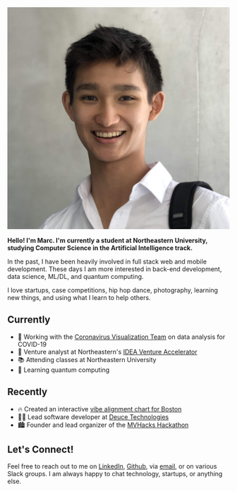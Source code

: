 ---
---
<img id="portrait" src="assets/me.jpg" alt="profile picture">

**Hello! I'm Marc. I'm currently a student at Northeastern University, studying Computer Science in the Artificial Intelligence track.**

In the past, I have been heavily involved in full stack web and mobile development. These days I am more interested in back-end development, data science, ML/DL, and quantum computing.

I love startups, case competitions, hip hop dance, photography, learning new things, and using what I learn to help others.

## Currently

- 🦠 Working with the [Coronavirus Visualization Team](https://scholar.harvard.edu/cvt/about) on data analysis for COVID-19
- 🔎 Venture analyst at Northeastern's [IDEA Venture Accelerator](https://www.northeastern.edu/idea/)
- 📚 Attending classes at Northeastern University
- 🔬 Learning quantum computing

## Recently

- 🔥 Created an interactive [vibe alignment chart for Boston](/blog/vibe-of-boston)
- 👨‍💻 Lead software developer at [Deuce Technologies](https://deuce.technology/)
- 🏙 Founder and lead organizer of the [MVHacks Hackathon](https://mvhacks.io/)


## Let's Connect!

Feel free to reach out to me on [LinkedIn](https://linkedin.com/in/mbacvanski), 
[Github](https://github.com/mbacvanski), via [email](mailto:marc.bacvanski@gmail.com), or on various Slack groups.
I am always happy to chat technology, startups, or anything else.